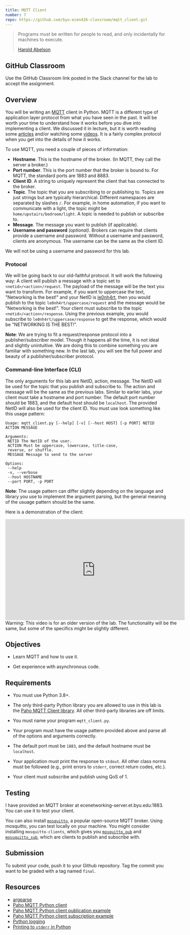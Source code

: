 ```yaml
---
title: MQTT Client
number: 7
repo: https://github.com/byu-ecen426-classroom/mqtt_client.git
---
```


> Programs must be written for people to read, and only incidentally for machines to execute.
> 
> [Harold Abelson](https://en.wikipedia.org/wiki/Hal_Abelson)

## GitHub Classroom

Use the GitHub Classroom link posted in the Slack channel for the lab to accept the assignment.


## Overview

You will be writing an [MQTT](https://mqtt.org) client in Python. MQTT is a different type of application layer protocol from what you have seen in the past. It will be worth your time to understand how it works before you dive into implementing a client. We discussed it in lecture, but it is worth reading some [articles](https://www.hivemq.com/blog/how-to-get-started-with-mqtt/) and/or watching some [videos](https://youtu.be/LKz1jYngpcU). It is a fairly complex protocol when you get into the details of how it works.

To use MQTT, you need a couple of pieces of information:

- **Hostname**. This is the hostname of the broker. (In MQTT, they call the server a broker.)
- **Port number**. This is the port number that the broker is bound to. For MQTT, the standard ports are 1883 and 8883.
- **Client ID**. A string to uniquely represent the client that has connected to the broker.
- **Topic**. The topic that you are subscribing to or publishing to. Topics are just strings but are typically hierarchical. Different namespaces are separated by slashes `/`. For example, in home automation, if you want to communicate with a light, the topic might be `home/upstairs/bedroom/light`. A topic is needed to publish or subscribe to.
- **Message**. The message you want to publish (if applicable).
- **Username and password** *(optional)*. Brokers can require that clients provide a username and password. Without a username and password, clients are anonymous. The username can be the same as the client ID.

We will not be using a username and password for this lab.

### Protocol

We will be going back to our old-faithful protocol. It will work the following way: A client will publish a message with a topic set to `<netid>/<action>/request`. The payload of the message will be the text you want to transform. For example, if you want to uppercase the text, "Networking is the best!" and your NetID is [le0nh4rt](https://en.wikipedia.org/wiki/Squall_Leonhart), then you would publish to the topic `le0nh4rt/uppercase/request` and the message would be "Networking is the best!". Your client must subscribe to the topic `<netid>/<action>/response`. Using the previous example, you would subscribe to `le0nh4rt/uppercase/response` to get the response, which would be "NETWORKING IS THE BEST!".

**Note**: We are trying to fit a request/response protocol into a publisher/subscriber model. Though it happens all the time, it is not ideal and slightly unintuitive. We are doing this to combine something you are familiar with something new. In the last lab, you will see the full power and beauty of a publisher/subscriber protocol.

### Command-line Interface (CLI)

The only arguments for this lab are NetID, action, message. The NetID will be used for the topic that you publish and subscribe to. The action and message will be the same as the previous labs. Similar to earlier labs, your client must take a hostname and port number. The default port number should be 1883, and the default host should be `localhost`. The provided NetID will also be used for the client ID. You must use look something like this usage pattern:

```
Usage: mqtt_client.py [--help] [-v] [--host HOST] [-p PORT] NETID ACTION MESSAGE

Arguments:
 NETID The NetID of the user.
 ACTION Must be uppercase, lowercase, title-case,
 reverse, or shuffle.
 MESSAGE Message to send to the server

Options:
 --help
 -v, --verbose
 --host HOSTNAME
 --port PORT, -p PORT
```

**Note**: The usage pattern can differ slightly depending on the language and library you use to implement the argument parsing, but the general meaning of the usuage pattern should be the same.

Here is a demonstration of the client:

<iframe width="560" height="315" src="https://www.youtube-nocookie.com/embed/vcE0FdQGQB8" frameborder="0" allow="accelerometer; autoplay; encrypted-media; gyroscope; picture-in-picture" allowfullscreen></iframe>

<div class="alert alert-warning" style="width: 560px" role="alert">
  Warning: This video is for an older version of the lab. The functionality will be the same, but some of the specifics might be slightly different.
</div>

## Objectives

- Learn MQTT and how to use it.

- Get experience with asynchronous code.

## Requirements

- You must use Python 3.8+.

- The only third-party Python library you are allowed to use in this lab is the [Paho MQTT Client library](https://www.eclipse.org/paho/index.php?page=clients/python/docs/index.php). All other third-party libraries are off limits. 

- You must name your program `mqtt_client.py`.

- Your program must have the usage pattern provided above and parse all of the options and arguments correctly.

- The default port must be `1883`, and the default hostname must be `localhost`.

- Your application must print the response to `stdout`. All other class norms must be followed (e.g., print errors to `stderr`, correct return codes, etc.).

- Your client must subscribe and publish using QoS of 1.


## Testing

I have provided an MQTT broker at ecenetworking-server.et.byu.edu:1883. You can use it to test your client. 

You can also install [`mosquitto`](https://mosquitto.org), a popular open-source MQTT broker. Using mosquitto, you can test locally on your machine. You might consider installing `mosquitto-clients`, which gives you [`mosquitto_pub`](https://mosquitto.org/man/mosquitto_pub-1.html) and [`mosuquitto_sub`](https://mosquitto.org/man/mosquitto_sub-1.html), which are clients to publish and subscribe with.


## Submission

To submit your code, push it to your Github repository. Tag the commit you want to be graded with a tag named `final`.


## Resources

- [argparse](https://docs.python.org/3/library/argparse.html)
- [Paho MQTT Python client](https://www.eclipse.org/paho/index.php?page=clients/python/docs/index.php)
- [Paho MQTT Python client publication example](https://github.com/eclipse/paho.mqtt.python/blob/master/examples/client_pub-wait.py)
- [Paho MQTT Python client subscription example](https://github.com/eclipse/paho.mqtt.python/blob/master/examples/client_sub.py)
- [Python logging](https://realpython.com/python-logging/)
- [Printing to `stderr` in Python](https://stackoverflow.com/questions/5574702/how-to-print-to-stderr-in-python)

